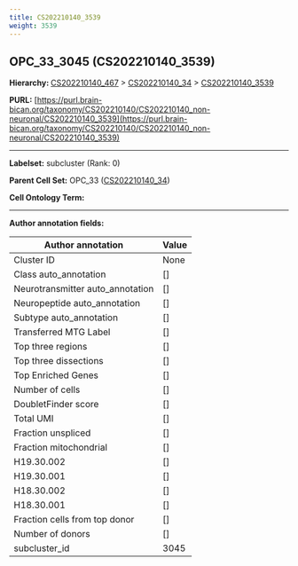 ```yaml
---
title: CS202210140_3539
weight: 3539
---
```

## OPC_33_3045 (CS202210140_3539)
<b>Hierarchy: </b>
[CS202210140_467](../CS202210140_467) >
[CS202210140_34](../CS202210140_34) >
[CS202210140_3539](../CS202210140_3539)

**PURL:** [https://purl.brain-bican.org/taxonomy/CS202210140/CS202210140_non-neuronal/CS202210140_3539](https://purl.brain-bican.org/taxonomy/CS202210140/CS202210140_non-neuronal/CS202210140_3539)

---


**Labelset:** subcluster (Rank: 0)

**Parent Cell Set:** OPC_33 ([CS202210140_34](../CS202210140_34))



**Cell Ontology Term:** 

[MARKER GENES.]: #


---

[TRANSFERRED ANNOTATIONS.]: #


[AUTHOR ANNOTATION FIELDS.]: #


**Author annotation fields:**

| Author annotation | Value |
|-------------------|-------|
|Cluster ID|None|
|Class auto_annotation|[]|
|Neurotransmitter auto_annotation|[]|
|Neuropeptide auto_annotation|[]|
|Subtype auto_annotation|[]|
|Transferred MTG Label|[]|
|Top three regions|[]|
|Top three dissections|[]|
|Top Enriched Genes|[]|
|Number of cells|[]|
|DoubletFinder score|[]|
|Total UMI|[]|
|Fraction unspliced|[]|
|Fraction mitochondrial|[]|
|H19.30.002|[]|
|H19.30.001|[]|
|H18.30.002|[]|
|H18.30.001|[]|
|Fraction cells from top donor|[]|
|Number of donors|[]|
|subcluster_id|3045|
